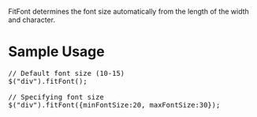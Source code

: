 FitFont determines the font size automatically from the length of the width and character.

# Sample Usage

<pre>
// Default font size (10-15)
$("div").fitFont();

// Specifying font size
$("div").fitFont({minFontSize:20, maxFontSize:30});
</pre>
